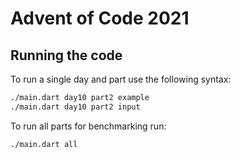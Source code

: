 # Advent of Code 2021

## Running the code

To run a single day and part use the following syntax:
```sh
./main.dart day10 part2 example
./main.dart day10 part2 input
```

To run all parts for benchmarking run:
```sh
./main.dart all
```

